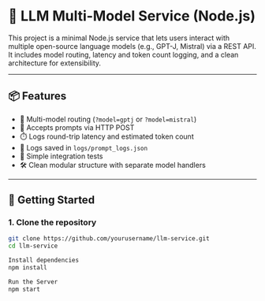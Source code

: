 # 🧠 LLM Multi-Model Service (Node.js)

This project is a minimal Node.js service that lets users interact with multiple open-source language models (e.g., GPT-J, Mistral) via a REST API. It includes model routing, latency and token count logging, and a clean architecture for extensibility.

---

## 📦 Features 

- 🔁 Multi-model routing (`?model=gptj` or `?model=mistral`)
- 📨 Accepts prompts via HTTP POST
- ⏱️ Logs round-trip latency and estimated token count
- 💾 Logs saved in `logs/prompt_logs.json`
- 🧪 Simple integration tests 
- 🛠️ Clean modular structure with separate model handlers

---

## 🚀 Getting Started

### 1. Clone the repository

```bash
git clone https://github.com/yourusername/llm-service.git
cd llm-service

Install dependencies
npm install

Run the Server
npm start

